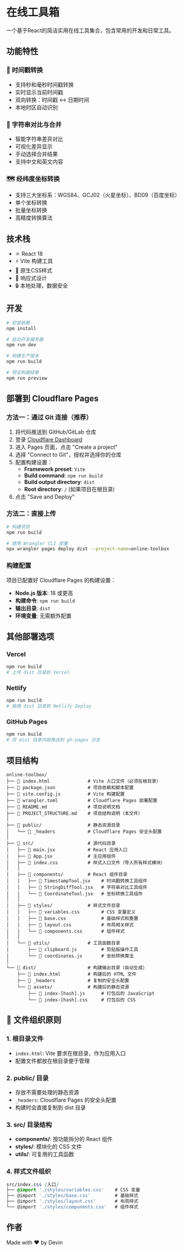 # 在线工具箱

一个基于React的简洁实用在线工具集合，包含常用的开发和日常工具。

## 功能特性

### 📅 时间戳转换
- 支持秒和毫秒时间戳转换
- 实时显示当前时间戳
- 双向转换：时间戳 ↔ 日期时间
- 本地时区自动识别

### 🔄 字符串对比与合并
- 智能字符串差异对比
- 可视化差异显示
- 手动选择合并结果
- 支持中文和英文内容

### 🗺️ 经纬度坐标转换
- 支持三大坐标系：WGS84、GCJ02（火星坐标）、BD09（百度坐标）
- 单个坐标转换
- 批量坐标转换
- 高精度转换算法

## 技术栈

- ⚛️ React 18
- ⚡ Vite 构建工具
- 🎨 原生CSS样式
- 📱 响应式设计
- 🔒 本地处理，数据安全

## 开发

```bash
# 安装依赖
npm install

# 启动开发服务器
npm run dev

# 构建生产版本
npm run build

# 预览构建结果
npm run preview
```

## 部署到 Cloudflare Pages

### 方法一：通过 Git 连接（推荐）

1. 将代码推送到 GitHub/GitLab 仓库
2. 登录 [Cloudflare Dashboard](https://dash.cloudflare.com/)
3. 进入 Pages 页面，点击 "Create a project"
4. 选择 "Connect to Git"，授权并选择你的仓库
5. 配置构建设置：
   - **Framework preset**: `Vite`
   - **Build command**: `npm run build`
   - **Build output directory**: `dist`
   - **Root directory**: `/` (如果项目在根目录)
6. 点击 "Save and Deploy"

### 方法二：直接上传

```bash
# 构建项目
npm run build

# 使用 Wrangler CLI 部署
npx wrangler pages deploy dist --project-name=online-toolbox
```

### 构建配置

项目已配置好 Cloudflare Pages 的构建设置：

- **Node.js 版本**: 18 或更高
- **构建命令**: `npm run build`
- **输出目录**: `dist`
- **环境变量**: 无需额外配置

## 其他部署选项

### Vercel
```bash
npm run build
# 上传 dist 目录到 Vercel
```

### Netlify
```bash
npm run build
# 拖拽 dist 目录到 Netlify Deploy
```

### GitHub Pages
```bash
npm run build
# 将 dist 目录内容推送到 gh-pages 分支
```

## 项目结构

```
online-toolbox/
├── 📄 index.html              # Vite 入口文件（必须在根目录）
├── 📄 package.json            # 项目依赖和脚本配置
├── 📄 vite.config.js          # Vite 构建配置
├── 📄 wrangler.toml           # Cloudflare Pages 部署配置
├── 📄 README.md               # 项目说明文档
├── 📄 PROJECT_STRUCTURE.md    # 项目结构说明（本文件）
│
├── 📁 public/                 # 静态资源目录
│   └── 📄 _headers            # Cloudflare Pages 安全头配置
│
├── 📁 src/                    # 源代码目录
│   ├── 📄 main.jsx            # React 应用入口
│   ├── 📄 App.jsx             # 主应用组件
│   ├── 📄 index.css           # 样式入口文件（导入所有样式模块）
│   │
│   ├── 📁 components/         # React 组件目录
│   │   ├── 📄 TimestampTool.jsx    # 时间戳转换工具组件
│   │   ├── 📄 StringDiffTool.jsx   # 字符串对比工具组件
│   │   └── 📄 CoordinateTool.jsx   # 坐标转换工具组件
│   │
│   ├── 📁 styles/             # 样式文件目录
│   │   ├── 📄 variables.css        # CSS 变量定义
│   │   ├── 📄 base.css             # 基础样式和重置
│   │   ├── 📄 layout.css           # 布局相关样式
│   │   └── 📄 components.css       # 组件样式
│   │
│   └── 📁 utils/              # 工具函数目录
│       ├── 📄 clipboard.js         # 剪贴板操作工具
│       └── 📄 coordinates.js       # 坐标转换算法
│
└── 📁 dist/                   # 构建输出目录（自动生成）
    ├── 📄 index.html          # 构建后的 HTML 文件
    ├── 📄 _headers            # 复制的安全头配置
    └── 📁 assets/             # 构建后的静态资源
        ├── 📄 index-[hash].js      # 打包后的 JavaScript
        └── 📄 index-[hash].css     # 打包后的 CSS
```

## 🎯 文件组织原则

### 1. **根目录文件**
- `index.html`: Vite 要求在根目录，作为应用入口
- 配置文件都放在根目录便于管理

### 2. **public/ 目录**
- 存放不需要处理的静态资源
- `_headers`: Cloudflare Pages 的安全头配置
- 构建时会直接复制到 dist 目录

### 3. **src/ 目录结构**
- **components/**: 按功能拆分的 React 组件
- **styles/**: 模块化的 CSS 文件
- **utils/**: 可复用的工具函数

### 4. **样式文件组织**
```css
src/index.css (入口)
├── @import './styles/variables.css'    # CSS 变量
├── @import './styles/base.css'         # 基础样式
├── @import './styles/layout.css'       # 布局样式
└── @import './styles/components.css'   # 组件样式
```

## 作者

Made with ❤️ by Devin